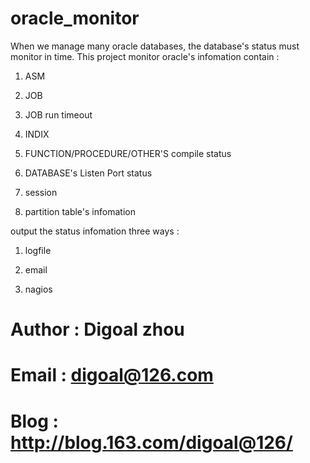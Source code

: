 oracle_monitor
==============

When we manage many oracle databases, the database's status must monitor in time.
This project monitor oracle's infomation contain : 

1. ASM

2. JOB

3. JOB run timeout

4. INDIX

5. FUNCTION/PROCEDURE/OTHER'S compile status

6. DATABASE's Listen Port status

7. session

8. partition table's infomation

output the status infomation three ways : 

1. logfile

2. email

3. nagios

# Author : Digoal zhou
# Email : digoal@126.com
# Blog : http://blog.163.com/digoal@126/